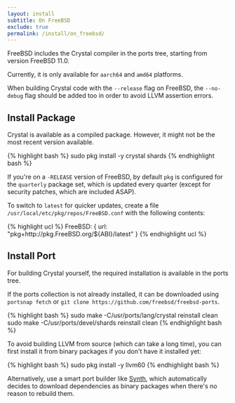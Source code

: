 ```yaml
---
layout: install
subtitle: On FreeBSD
exclude: true
permalink: /install/on_freebsd/
---
```


FreeBSD includes the Crystal compiler in the ports tree, starting from version FreeBSD 11.0.

Currently, it is only available for `aarch64` and `amd64` platforms.

When building Crystal code with the `--release` flag on FreeBSD, the `--no-debug` flag should be added too in order to avoid LLVM assertion errors.

## Install Package

Crystal is available as a compiled package. However, it might not be the most recent version available.


<div class="code_section">
{% highlight bash %}
sudo pkg install -y crystal shards
{% endhighlight bash %}
</div>

If you're on a `-RELEASE` version of FreeBSD, by default `pkg` is configured for the `quarterly` package set, which is updated every quarter (except for security patches, which are included ASAP).

To switch to `latest` for quicker updates, create a file `/usr/local/etc/pkg/repos/FreeBSD.conf` with the following contents:


<div class="code_section">
{% highlight ucl %}
FreeBSD: {
  url: "pkg+http://pkg.FreeBSD.org/${ABI}/latest"
}
{% endhighlight ucl %}
</div>

## Install Port

For building Crystal yourself, the required installation is available in the ports tree.

If the ports collection is not already installed, it can be downloaded using `portsnap fetch` or `git clone https://github.com/freebsd/freebsd-ports`.

<div class="code_section">
{% highlight bash %}
sudo make -C/usr/ports/lang/crystal reinstall clean
sudo make -C/usr/ports/devel/shards reinstall clean
{% endhighlight bash %}
</div>

To avoid building LLVM from source (which can take a long time), you can first install it from binary packages if you don't have it installed yet:

<div class="code_section">
{% highlight bash %}
sudo pkg install -y llvm60
{% endhighlight bash %}
</div>

Alternatively, use a smart port builder like [Synth](https://github.com/jrmarino/synth), which automatically decides to download dependencies as binary packages when there's no reason to rebuild them.
